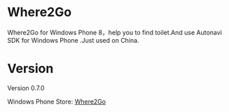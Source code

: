 Where2Go
========

Where2Go for Windows Phone 8，help you to find toilet.And use Autonavi SDK for Windows Phone .Just used on China.

Version
=======
Version 0.7.0

Windows Phone Store: [Where2Go](http://www.windowsphone.com/zh-cn/store/app/where2go/69012443-c879-40b9-a526-8075b9ec780c)
